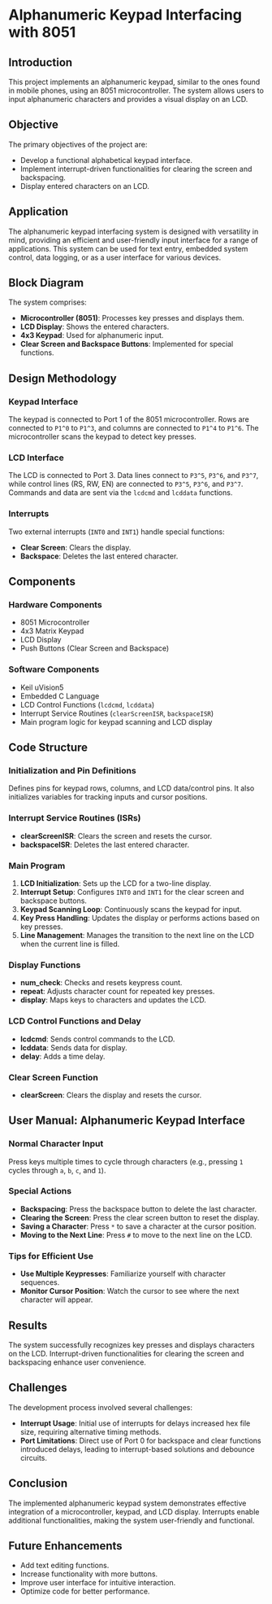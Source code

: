 # Alphanumeric Keypad Interfacing with 8051

## Introduction
This project implements an alphanumeric keypad, similar to the ones found in mobile phones, using an 8051 microcontroller. The system allows users to input alphanumeric characters and provides a visual display on an LCD.

## Objective
The primary objectives of the project are:
- Develop a functional alphabetical keypad interface.
- Implement interrupt-driven functionalities for clearing the screen and backspacing.
- Display entered characters on an LCD.

## Application
The alphanumeric keypad interfacing system is designed with versatility in mind, providing an efficient and user-friendly input interface for a range of applications. This system can be used for text entry, embedded system control, data logging, or as a user interface for various devices.

## Block Diagram
The system comprises:
- **Microcontroller (8051)**: Processes key presses and displays them.
- **LCD Display**: Shows the entered characters.
- **4x3 Keypad**: Used for alphanumeric input.
- **Clear Screen and Backspace Buttons**: Implemented for special functions.

## Design Methodology

### Keypad Interface
The keypad is connected to Port 1 of the 8051 microcontroller. Rows are connected to `P1^0` to `P1^3`, and columns are connected to `P1^4` to `P1^6`. The microcontroller scans the keypad to detect key presses.

### LCD Interface
The LCD is connected to Port 3. Data lines connect to `P3^5`, `P3^6`, and `P3^7`, while control lines (RS, RW, EN) are connected to `P3^5`, `P3^6`, and `P3^7`. Commands and data are sent via the `lcdcmd` and `lcddata` functions.

### Interrupts
Two external interrupts (`INT0` and `INT1`) handle special functions:
- **Clear Screen**: Clears the display.
- **Backspace**: Deletes the last entered character.

## Components

### Hardware Components
- 8051 Microcontroller
- 4x3 Matrix Keypad
- LCD Display
- Push Buttons (Clear Screen and Backspace)

### Software Components
- Keil uVision5
- Embedded C Language
- LCD Control Functions (`lcdcmd`, `lcddata`)
- Interrupt Service Routines (`clearScreenISR`, `backspaceISR`)
- Main program logic for keypad scanning and LCD display

## Code Structure

### Initialization and Pin Definitions
Defines pins for keypad rows, columns, and LCD data/control pins. It also initializes variables for tracking inputs and cursor positions.

### Interrupt Service Routines (ISRs)
- **clearScreenISR**: Clears the screen and resets the cursor.
- **backspaceISR**: Deletes the last entered character.

### Main Program

1. **LCD Initialization**: Sets up the LCD for a two-line display.
2. **Interrupt Setup**: Configures `INT0` and `INT1` for the clear screen and backspace buttons.
3. **Keypad Scanning Loop**: Continuously scans the keypad for input.
4. **Key Press Handling**: Updates the display or performs actions based on key presses.
5. **Line Management**: Manages the transition to the next line on the LCD when the current line is filled.

### Display Functions
- **num_check**: Checks and resets keypress count.
- **repeat**: Adjusts character count for repeated key presses.
- **display**: Maps keys to characters and updates the LCD.

### LCD Control Functions and Delay
- **lcdcmd**: Sends control commands to the LCD.
- **lcddata**: Sends data for display.
- **delay**: Adds a time delay.

### Clear Screen Function
- **clearScreen**: Clears the display and resets the cursor.

## User Manual: Alphanumeric Keypad Interface

### Normal Character Input
Press keys multiple times to cycle through characters (e.g., pressing `1` cycles through `a`, `b`, `c`, and `1`).

### Special Actions
- **Backspacing**: Press the backspace button to delete the last character.
- **Clearing the Screen**: Press the clear screen button to reset the display.
- **Saving a Character**: Press `*` to save a character at the cursor position.
- **Moving to the Next Line**: Press `#` to move to the next line on the LCD.

### Tips for Efficient Use
- **Use Multiple Keypresses**: Familiarize yourself with character sequences.
- **Monitor Cursor Position**: Watch the cursor to see where the next character will appear.

## Results
The system successfully recognizes key presses and displays characters on the LCD. Interrupt-driven functionalities for clearing the screen and backspacing enhance user convenience.

## Challenges
The development process involved several challenges:
- **Interrupt Usage**: Initial use of interrupts for delays increased hex file size, requiring alternative timing methods.
- **Port Limitations**: Direct use of Port 0 for backspace and clear functions introduced delays, leading to interrupt-based solutions and debounce circuits.

## Conclusion
The implemented alphanumeric keypad system demonstrates effective integration of a microcontroller, keypad, and LCD display. Interrupts enable additional functionalities, making the system user-friendly and functional.

## Future Enhancements
- Add text editing functions.
- Increase functionality with more buttons.
- Improve user interface for intuitive interaction.
- Optimize code for better performance.
